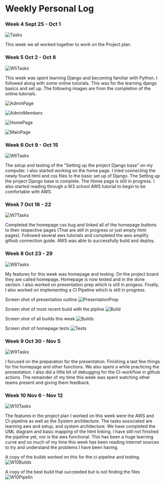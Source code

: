 # Weekly Personal Log

### Week 4 Sept 25 - Oct 1

![Tasks](./images/tasks/Ralston_W4_Tasks.png)

This week we all worked together to work on the Project plan. 

### Week 5 Oct 2 - Oct 8

![W5Tasks](./images/tasks/Ralston_W5_Tasks.png)

This week was spent learning Django and becoming familiar with Python. I followed along with some online tutorials. This was for the learning django basics and set up. The following images are from the completion of the online tutorials.

![AdminPage](./images/w3images/Beth/Admin_Ralston.png)

![AdminMembers](./images/w3images/Beth/Admin_members_Ralston.png)

![HomePage](./images/w3images/Beth/Home_Ralston.png)

![MainPage](./images/w3images/Beth/Main_Ralston.png)

### Week 6 Oct 9 - Oct 15

![W6Tasks](./images/tasks/Ralston_W6_Tasks.png)

The setup and testing of the "Setting up the project Django base" on my computer. I also started working on the home page. I tried connecting the newly found html and css files to the basic set up of Django. The Setting up the project Django base is complete. The Home page is still in progress. I also started reading through a W3 school AWS tutorial to begin to be comfortable with AWS.

### Week 7 Oct 16 - 22

![W7Tasks](./images/tasks/Ralston_W7_Tasks.png)

Completed the homepage css bug and linked all of the homepage buttons to their respective pages (That are still in progress or just empty html pages). Followed several aws tutorials and completed the aws amplify github connection guide. AWS was able to successfully build and deploy.

### Week 8 Oct 23 - 29

![W8Tasks](./images/tasks/Ralston_W8_Tasks.png)

My features for this week was homepage and testing. On the project board they are called homepage. Homepage is now tested and in the done section. I also worked on presentation prep which is still in progess.
Finally, I also worked on implementing a CI Pipeline which is still in progress. 

Screen shot of presentation outline
![PresentationPrep](./images/Ralston_stuff/Ralston_PresPrep.png)

Screen shot of most recent build with the pipline
![Build](./images/Ralston_stuff/Recent_Build.png)

Screen shot of all builds this week
![Builds](./images/Ralston_stuff/All_Builds.png)

Screen shot of homepage tests
![Tests](./images/tests_completion/Week8_test.png)

### Week 9 Oct 30 - Nov 5

![W9Tasks](./images/tasks/Ralston_W9_Tasks.png)

I focused on the preparation for the presentation. Finishing a last few things for the homepage and other functions. We also spent a while practicing the presentation. I also did a little bit of debugging for the CI-workflow in github actions. The remainder of my time this week was spent watching other teams present and giving them feedback. 

### Week 10 Nov 6 - Nov 12

![W10Tasks](./images/tasks/Ralston_W10_Tasks.png)

The features in the project plan I worked on this week were the AWS and CI-pipeline as well as the System architecture. The tasks associated are learning aws and setup, and system architecture. We have completed the UML diagram and basic mapping of the html linking. I have still not finished the pipeline yet, nor is the aws functional. This has been a huge learning curve and so much of my time this week has been reading internet sources to try and understand the problems I have been having.

A copy of the builds worked on this for the ci-pipeline and testing.
![W10Builds](./images/Ralston_stuff/W10_build.png)

A copy of the best build that succeeded but is not finding the files
![W10Pipelin](./images/Ralston_stuff/W10_pipeline.png)

